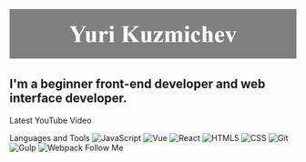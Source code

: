 ![Header](https://github.com/WorldforWorld/WorldforWorld/blob/main/assets/header.jpg)

## I'm a beginner front-end developer and web interface developer.

Latest YouTube Video

Languages and Tools
![JavaScript](https://img.shields.io/badge/-JavaScript-090909?style-for-the-badge&logo=JavaScript)
![Vue](https://img.shields.io/badge/-Vue-090909?style-for-the-badge&logo=Vue)
![React](https://img.shields.io/badge/-React-090909?style-for-the-badge&logo=React)
![HTML5](https://img.shields.io/badge/-HTML5-090909?style-for-the-badge&logo=HTML5)
![CSS](https://img.shields.io/badge/-CSS3-090909?style-for-the-badge&logo=CSS3)
![Git](https://img.shields.io/badge/-Git-090909?style-for-the-badge&logo=Git)
![Gulp](https://img.shields.io/badge/-Gulp-090909?style-for-the-badge&logo=Gulp)
![Webpack](https://img.shields.io/badge/-Webpack-090909?style-for-the-badge&logo=Webpack)
Follow Me
